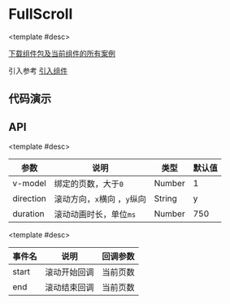 <script setup>
  import FullScrollA from './Components/FullScroll/demo/index-a.vue'
  import FullScrollB from './Components/FullScroll/demo/index-b.vue'
  import FullScrollC from './Components/FullScroll/demo/index-c.vue'
</script>

# FullScroll

<ContainerBox title="介绍">
<template #desc>
全屏滚动，只适用于全屏情况下
</template>
</ContainerBox>

<ContainerBox title="下载并引入">

<template #desc>

[下载组件包及当前组件的所有案例](https://gitee.com/lengyibai/lib3-component-packages/raw/master/Lib/static/LibFullScroll.zip)

引入参考 [引入组件](/Components/base/start.html)

</template>
</ContainerBox>

## 代码演示

<ContainerBox title="基础用法">
<template #desc>
在下面滚动，整个页面都会滚动，属于正常现象，因为全屏滚动并不依赖滚动条，最终是用于全屏
</template>

<div class="demoBox">
<FullScrollA/>
</div>

<ShowCode>
<template #codes>

```vue
<template>
  <div class="demo">
    <LibFullScroll>
      <div class="scroll-item" v-for="(item, index) in 10" :key="index">
        {{ item }}
      </div>
    </LibFullScroll>
  </div>
</template>
<script setup lang="ts"></script>
<style scoped>
.demo {
  position: relative;
  width: 100%;
  height: 300px;
  overflow: hidden;
}

.scroll-item {
  display: flex;
  justify-content: center;
  align-items: center;
  font-size: 7vw;
}
</style>
```

</template>
</ShowCode>
</ContainerBox>

<ContainerBox title="横向滚动">
<div class="demoBox">
<FullScrollB />
</div>

<ShowCode>
<template #codes>

```vue
<template>
  <div class="demo">
    <LibFullScroll direction="x">
      <div class="scroll-item" v-for="(item, index) in 10" :key="index">
        {{ item }}
      </div>
    </LibFullScroll>
  </div>
</template>
<script setup lang="ts"></script>
<style scoped>
.demo {
  position: relative;
  width: 100%;
  height: 300px;
  overflow: hidden;
}

.scroll-item {
  display: flex;
  justify-content: center;
  align-items: center;
  font-size: 7vw;
}
</style>
```

</template>
</ShowCode>
</ContainerBox>

<ContainerBox title="滚动回调">
<div class="demoBox">
<FullScrollC />
</div>

<ShowCode>
<template #codes>

```vue
<template>
  <div class="demo">
    <LibFullScroll @start="start" @end="end" v-model="page">
      <div class="scroll-item" v-for="(item, index) in 10" :key="index">
        {{ item }}
      </div>
    </LibFullScroll>
  </div>
</template>
<script setup lang="ts">
import { ref } from 'vue';

const page = ref(3);

const start = (i: number) => {
  console.warn(`开始滚动回调，当前第${i}页`);
};

const end = (i: number) => {
  console.warn(`结束滚动回调，当前第${i}页`);
};
</script>
<style scoped>
.demo {
  position: relative;
  width: 100%;
  height: 300px;
  overflow: hidden;
}

.scroll-item {
  display: flex;
  justify-content: center;
  align-items: center;
  font-size: 7vw;
}
</style>
```

</template>
</ShowCode>
</ContainerBox>

## API

<ContainerBox title="Props">

<template #desc>

| 参数      | 说明                        | 类型   | 默认值 |
| --------- | --------------------------- | ------ | ------ |
| v-model   | 绑定的页数，大于`0`         | Number | 1      |
| direction | 滚动方向，`x`横向 ，`y`纵向 | String | y      |
| duration  | 滚动动画时长，单位`ms`      | Number | 750    |

</template>
</ContainerBox>

<ContainerBox title="Events">

<template #desc>

| 事件名 | 说明         | 回调参数 |
| ------ | ------------ | -------- |
| start  | 滚动开始回调 | 当前页数 |
| end    | 滚动结束回调 | 当前页数 |

</template>
</ContainerBox>
